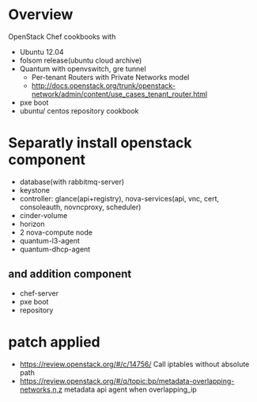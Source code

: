 # Overview
OpenStack Chef cookbooks with

* Ubuntu 12.04
* folsom release(ubuntu cloud archive)
* Quantum with openvswitch, gre tunnel
  * Per-tenant Routers with Private Networks model
  * http://docs.openstack.org/trunk/openstack-network/admin/content/use_cases_tenant_router.html
* pxe boot
* ubuntu/ centos repository cookbook

# Separatly install openstack component
 * database(with rabbitmq-server)
 * keystone
 * controller: glance(api+registry), nova-services(api, vnc, cert, consoleauth, novncproxy, scheduler)
 * cinder-volume
 * horizon
 * 2 nova-compute node
 * quantum-l3-agent
 * quantum-dhcp-agent

## and addition component
 * chef-server
 * pxe boot
 * repository

# patch applied
 * https://review.openstack.org/#/c/14756/ Call iptables without absolute path
 * https://review.openstack.org/#/q/topic:bp/metadata-overlapping-networks,n,z metadata api agent when overlapping_ip